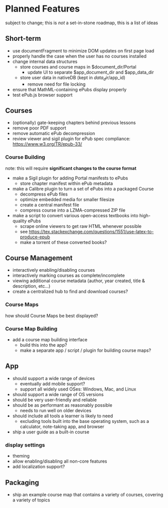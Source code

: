 # Planned Features
subject to change; this is *not* a set-in-stone roadmap, this is a list of ideas

## Short-term
- use documentFragment to minimize DOM updates on first page load
- properly handle the case when the user has no courses installed
- change internal data structures
	- store courses and course maps in $document_dir/Portal
		- update UI to separate $app_document_dir and $app_data_dir
	- store user data in nativeDB (kept in $data_dir/$app_id)
		- remove need for file locking
- ensure that MathML-containing ePubs display properly
- test ePub.js browser support

## Courses

- (optionally) gate-keeping chapters behind previous lessons
- remove poor PDF support
- remove automatic ePub decompression
- review viewer and sigil plugin for ePub spec compliance: https://www.w3.org/TR/epub-33/

### Course Building
note: this will require **significant changes to the course format**

- make a Sigil plugin for adding Portal manifests to ePubs
	- store chapter manifest within ePub metadata
- make a Calibre plugin to turn a set of ePubs into a packaged Course
	- decompress ePub files
	- optimize embedded media for smaller filesize
	- create a central manifest file
	- compress course into a LZMA-compressed ZIP file
- make a script to convert various open-access textbooks into high-quality ePubs
	- scrape online viewers to get raw HTML whenever possible
	- see https://tex.stackexchange.com/questions/1551/use-latex-to-produce-epub
	- make a torrent of these converted books?

## Course Management

- interactively enabling/disabling courses
- interactively marking courses as complete/incomplete
- viewing additional course metadata (author, year created, title & description, etc...)
- create a centralized hub to find and download courses?


### Course Maps
how should Course Maps be best displayed?

### Course Map Building
- add a course map building interface
	- build this into the app?
	- make a separate app / script / plugin for building course maps?

## App
- should support a wide range of devices
	- eventually add mobile support?
	- support all widely used OSes: Windows, Mac, and Linux
- should support a wide range of OS versions
- should be very user-friendly and reliable
- should be as performant as reasonably possible
	- needs to run well on older devices
- should include all tools a learner is likely to need
	- excluding tools built into the base operating system, such as a calculator, note-taking app, and browser
- ship a user guide as a built-in course

### display settings
- theming
- allow enabling/disabling all non-core features
- add localization support?

## Packaging
- ship an example course map that contains a variety of courses, covering a variety of topics